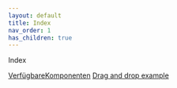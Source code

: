 ```yaml
---
layout: default
title: Index
nav_order: 1
has_children: true
---
```


Index

[VerfügbareKomponenten](Verfügbare-Komponenten.md)
[Drag and drop example](concepts/drag-and-drop/DragAndDropExample.md)
